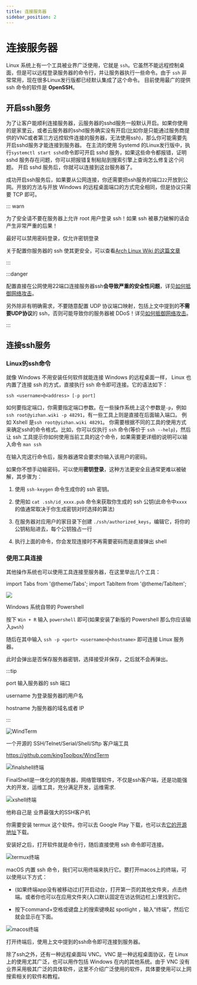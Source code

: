 ```yaml
---
title: 连接服务器
sidebar_position: 2
---
```


# 连接服务器

Linux 系统上有一个工具被业界广泛使用，它就是 `ssh`。它虽然不能远程控制桌面，但是可以远程登录服务器的命令行，并让服务器执行一些命令。由于 `ssh` 非常常用，现在很多Linux发行版都已经默认集成了这个命令。
目前使用最广的提供 ssh 命令的软件是 **OpenSSH**。

## 开启ssh服务

为了让客户能顺利连接服务器，云服务器的sshd服务一般默认开启。如果你使用的是家里云，或者云服务器的sshd服务确实没有开启(比如你是只能通过服务商提供的VNC或者第三方远控软件连接的服务器，无法使用ssh)，那么你可能需要先开启sshd服务才能连接到服务器。
在主流的使用 Systemd 的Linux发行版中，执行`systemctl start sshd`命令即可开启 sshd 服务，如果这些命令都报错，证明 sshd 服务存在问题，你可以把报错复制粘贴到搜索引擎上查询怎么修复这个问题。
开启 sshd 服务后，你就可以连接到这台服务器了。

成功开启ssh服务后，如果要从公网连接，你还需要把ssh服务的端口`22`开放到公网。开放的方法与开放 Windows 的远程桌面端口的方式完全相同，但是协议只需要 TCP 即可。

::: warn

为了安全请不要在服务器上允许 root 用户登录 ssh！如果 ssh 被暴力破解的话会产生非常严重的后果！

最好可以禁用密码登录，仅允许密钥登录

关于配置你服务器的 ssh 使其更安全，可以查看[Arch Linux Wiki 的这篇文章](https://wiki.archlinuxcn.org/wiki/OpenSSH#%E4%BF%9D%E6%8A%A4)

:::

:::danger

配置直接在公网使用22端口连接服务器ssh**会导致严重的安全性问题**，详见[如何抵御网络攻击](../../process/maintenance/how-to-defend-against-cyber-attacks.md)。

另外除非有明确需求，不要随意配置 UDP 协议端口映射，包括上文中提到的**不需要UDP协议**的 ssh，否则可能导致你的服务器被 DDoS！详见[如何抵御网络攻击](../../process/maintenance/how-to-defend-against-cyber-attacks.md)。

:::

## 连接ssh服务

### Linux的ssh命令

就像 Windows 不用安装任何软件就能连接 Windows 的远程桌面一样， Linux 也内置了连接 ssh 的方式，直接执行 ssh 命令即可连接。它的语法如下：

```shell
ssh <username>@<address> [-p port]
```

如何要指定端口，你需要指定端口参数。在一些操作系统上这个参数是`-p`，例如`ssh root@yizhan.wiki -p 48291`，有一些工具上则是直接在后面输入端口。
例如 Xshell 是`ssh root@yizhan.wiki 48291`。
你需要根据不同的工具的使用方式来确定ssh的命令格式。比如，你可以仅执行 `ssh` 命令(等价于 `ssh --help`)，然后让 ssh 工具提示你如何使用当前工具的这个命令，如果需要更详细的说明可以输入命令 `man ssh`

在输入完这行命令后，服务器通常会要求你输入该用户的密码。

如果你不想手动输密码，可以使用**密钥登录**，这种方法更安全且通常更难以被破解，其步骤为：

1. 使用 `ssh-keygen` 命令生成你的 ssh 密钥。

2. 使用如 `cat .ssh/id_xxxx.pub` 命令来获取你生成的 ssh 公钥(此命令中`xxxx`的值通常取决于你生成密钥对时选择的算法)

3. 在服务器对应用户的家目录下创建 `./ssh/authorized_keys`，编辑它，将你的公钥粘贴进去，每个公钥独占一行

4. 执行上面的命令，你会发现连接时不再需要密码而是直接弹出 shell

### 使用工具连接

其他操作系统也可以使用工具连接至服务器，在这里举出几个工具：

import Tabs from '@theme/Tabs';
import TabItem from '@theme/TabItem';

<Tabs>
  <TabItem value="Powershell" label="Powershell" default>

![](_images/Linux开服/连接服务器/1.png)

Windows 系统自带的 Powershell

按下 `Win + R` 输入 `powershell` 即可(如果安装了新版的 Powershell 那么你应该输入`pwsh`)

随后在其中输入 `ssh -p <port> <username>@<hostname>` 即可连接 Linux 服务器。

此时会弹出是否保存服务器密钥，选择接受并保存，之后就不会再弹出。

:::tip

port 输入服务器的 ssh 端口

username 为登录服务器的用户名

hostname 为服务器的域名或者 IP

:::

  </TabItem>
  <TabItem value="windterm" label="WindTerm">

![WindTerm](_images/Linux开服/连接服务器/WindTerm.png)

一个开源的 SSH/Telnet/Serial/Shell/Sftp 客户端工具

https://github.com/kingToolbox/WindTerm

  </TabItem>
  <TabItem value="finelshell" label="FinelShell">

![finalshell终端](_images/Linux开服/连接服务器/2.png)

FinalShell是一体化的的服务器，网络管理软件，不仅是ssh客户端，还是功能强大的开发，运维工具，充分满足开发，运维需求.

  </TabItem>
  <TabItem value="xshell" label="Xshell">

![xshell终端](https://www.xshell.com/wp-content/uploads/2020/10/p-xshell7-top-zh.png)

他称自己是 业界最强大的SSH客户机

  </TabItem>
  <TabItem value="termux" label="安卓手机(termux)">

你需要安装 termux 这个软件。你可以去 Google Play 下载，也可以去[它的开源地址](https://github.com/termux/termux-app)下载。

安装好之后，打开软件就是命令行，随后直接使用 ssh 命令即可连接。

![termux终端](_images/Linux开服/连接服务器/termux_screenshot.jpg)

  </TabItem>

  <TabItem value="zsh" label="macOS(zsh)">

macOS 内置 ssh 命令，我们可以用终端来执行它。要打开macos上的终端，可以使用以下方式：

- (如果终端app没有被移动过)打开启动台，打开第一页的其他文件夹，点击终端。或者你也可以在应用文件夹(入口默认固定在访达侧边栏上)里找到它。

- 按下command+空格或键盘上的搜索键唤起 spotlight ，输入“终端”，然后它就会显示在下面。

![macos终端](_images/Linux开服/连接服务器/macOS_terminal.png)

打开终端后，使用上文中提到的ssh命令即可连接到服务器。
  </TabItem>
</Tabs>

除了ssh之外，还有一种远程桌面叫 VNC。VNC 是一种远程桌面协议，在 Linux 上的使用尤其广泛，也可以用作包括 Windows 在内的其他系统。由于 VNC 没有业界采用极其广泛的具体软件，这里不介绍广泛使用的软件，具体要使用可以上网搜索相关的软件和教程。
